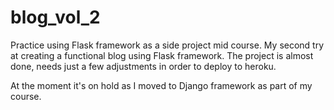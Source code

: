 # blog_vol_2

Practice using Flask framework as a side project mid course. 
My second try at creating a functional blog using Flask framework.
The project is almost done, needs just a few adjustments in order to deploy to heroku.

At the moment it's on hold as I moved to Django framework as part of my course. 
